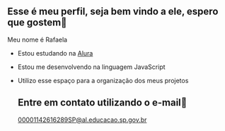 ## Esse é meu perfil, seja bem vindo a ele, espero que gostem🩷

Meu nome é Rafaela

- Estou estudando na [Alura](https://www.alura.com.br)
- Estou me desenvolvendo na linguagem JavaScript
- Utilizo esse espaço para a organização dos meus projetos

  ## Entre em contato utilizando o e-mail📧
  00001142616289SP@al.educacao.sp.gov.br
